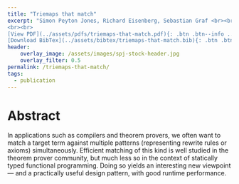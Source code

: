 ```yaml
---
title: "Triemaps that match"
excerpt: "Simon Peyton Jones, Richard Eisenberg, Sebastian Graf <br><br> Technical report
<br><br>
[View PDF](../assets/pdfs/triemaps-that-match.pdf){: .btn .btn--info ..btn--large}
[Download BibTex](../assets/bibtex/triemaps-that-match.bib){: .btn .btn--info ..btn--large}"
header:
    overlay_image: /assets/images/spj-stock-header.jpg
    overlay_filter: 0.5
permalink: /triemaps-that-match/
tags:
  - publication
---
```


# Abstract
In applications such as compilers and theorem provers, we often want to match a target term against multiple patterns (representing rewrite rules or axioms) simultaneously. Efficient matching of this kind is well studied in the theorem prover community, but much less so in the context of statically typed functional programming. Doing so yields an interesting new viewpoint — and a practically useful design pattern, with good runtime performance.
